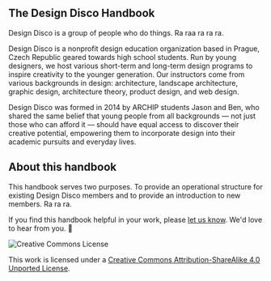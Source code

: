 ## The Design Disco Handbook
Design Disco is a group of people who do things. Ra raa ra ra ra.

Design Disco is a nonprofit design education organization based in Prague, Czech Republic geared towards high school students. Run by young designers, we host various short-term and long-term design programs to inspire creativity to the younger generation. Our instructors come from various backgrounds in design: architecture, landscape architecture, graphic design, architecture theory, product design, and web design.

Design Disco was formed in 2014 by ARCHIP students Jason and Ben, who shared the same belief that young people from all backgrounds — not just those who can afford it — should have equal access to discover their creative potential, empowering them to incorporate design into their academic pursuits and everyday lives. 


## About this handbook
This handbook serves two purposes. To provide an operational structure for existing Design Disco members and to provide an introduction to new members. Ra ra ra. 

If you find this handbook helpful in your work, please [let us know](hello@designdis.co). We'd love to hear from you. 🐌

<img src="https://i.creativecommons.org/l/by-sa/3.0/88x31.png" class="img-right" alt="Creative Commons License" />

This work is licensed under a [Creative Commons Attribution-ShareAlike 4.0 Unported License](http://creativecommons.org/licenses/by-sa/4.0/).
